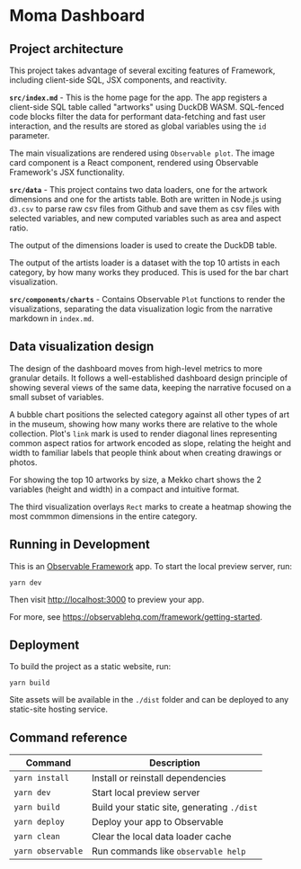 # Moma Dashboard

## Project architecture

This project takes advantage of several exciting features of Framework, including client-side SQL, JSX components, and reactivity. 

**`src/index.md`** - This is the home page for the app. The app registers a client-side SQL table called "artworks" using DuckDB WASM. SQL-fenced code blocks filter the data for performant data-fetching and fast user interaction, and the results are stored as global variables using the `id` parameter. 

The main visualizations are rendered using `Observable plot`. The image card component is a React component, rendered using Observable Framework's JSX functionality. 

**`src/data`** - This project contains two data loaders, one for the artwork dimensions and one for the artists table. Both are written in Node.js using `d3.csv` to parse raw csv files from Github and save them as csv files with selected variables, and new computed variables such as area and aspect ratio. 

The output of the dimensions loader is used to create the DuckDB table. 

The output of the artists loader is a dataset with the top 10 artists in each category, by how many works they produced. This is used for the bar chart visualization.

**`src/components/charts`** - Contains Observable `Plot` functions to render the visualizations, separating the data visualization logic from the narrative markdown in `index.md`.

## Data visualization design

The design of the dashboard moves from high-level metrics to more granular details. It follows a well-established dashboard design principle of showing several views of the same data, keeping the narrative focused on a small subset of variables. 

A bubble chart positions the selected category against all other types of art in the museum, showing how many works there are relative to the whole collection. Plot's `link` mark is used to render diagonal lines representing common aspect ratios for artwork encoded as slope, relating the height and width to familiar labels that people think about when creating drawings or photos. 

For showing the top 10 artworks by size, a Mekko chart shows the 2 variables (height and width) in a compact and intuitive format. 

The third visualization overlays `Rect` marks to create a heatmap showing the most commmon dimensions in the entire category.

## Running in Development

This is an [Observable Framework](https://observablehq.com/framework) app. To start the local preview server, run:

```
yarn dev
```

Then visit <http://localhost:3000> to preview your app.

For more, see <https://observablehq.com/framework/getting-started>.

## Deployment

To build the project as a static website, run:  

```
yarn build

```

Site assets will be available in the `./dist` folder and can be deployed to any static-site hosting service. 

## Command reference

| Command           | Description                                              |
| ----------------- | -------------------------------------------------------- |
| `yarn install`            | Install or reinstall dependencies                        |
| `yarn dev`        | Start local preview server                               |
| `yarn build`      | Build your static site, generating `./dist`              |
| `yarn deploy`     | Deploy your app to Observable                            |
| `yarn clean`      | Clear the local data loader cache                        |
| `yarn observable` | Run commands like `observable help`                      |
